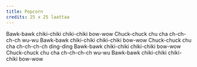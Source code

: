 ```yaml
---
title: Popcorn
credits: 25 x 25 laattaa
---
```


Bawk-bawk chiki-chiki chiki-chiki bow-wow
Chuck-chuck chu cha ch-ch-ch-ch wu-wu
Bawk-bawk chiki-chiki chiki-chiki bow-wow
Chuck-chuck chu cha ch-ch-ch-ch ding-ding
Bawk-bawk chiki-chiki chiki-chiki bow-wow
Chuck-chuck chu cha ch-ch-ch-ch wu-wu
Bawk-bawk chiki-chiki chiki-chiki bow-wow
